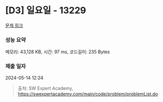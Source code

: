 # [D3] 일요일 - 13229 

[문제 링크](https://swexpertacademy.com/main/code/problem/problemDetail.do?contestProbId=AX0SaDW6L2oDFASs) 

### 성능 요약

메모리: 43,128 KB, 시간: 97 ms, 코드길이: 235 Bytes

### 제출 일자

2024-05-14 12:24



> 출처: SW Expert Academy, https://swexpertacademy.com/main/code/problem/problemList.do